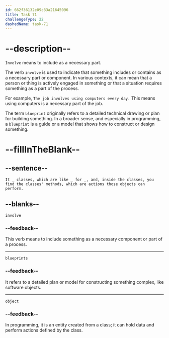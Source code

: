 ```yaml
---
id: 662f36132e09c33a21645096
title: Task 71
challengeType: 22
dashedName: task-71
---
```


<!--
AUDIO REFERENCE: 
Sarah: It involves classes, which are like blueprints for objects, and, inside the classes, you find the classes' methods, which are actions those objects can perform.
-->

# --description--

`Involve` means to include as a necessary part.

The verb `involve` is used to indicate that something includes or contains as a necessary part or component. In various contexts, it can mean that a person or thing is actively engaged in something or that a situation requires something as a part of the process.

For example, `The job involves using computers every day.` This means using computers is a necessary part of the job.

The term `blueprint` originally refers to a detailed technical drawing or plan for building something. In a broader sense, and especially in programming, a `blueprint` is a guide or a model that shows how to construct or design something.

# --fillInTheBlank--

## --sentence--

`It _ classes, which are like _ for _, and, inside the classes, you find the classes' methods, which are actions those objects can perform.`

## --blanks--

`involve`

### --feedback--

This verb means to include something as a necessary component or part of a process.

---

`blueprints`

### --feedback--

It refers to a detailed plan or model for constructing something complex, like software objects.

---

`object`

### --feedback--

In programming, it is an entity created from a class; it can hold data and perform actions defined by the class.
